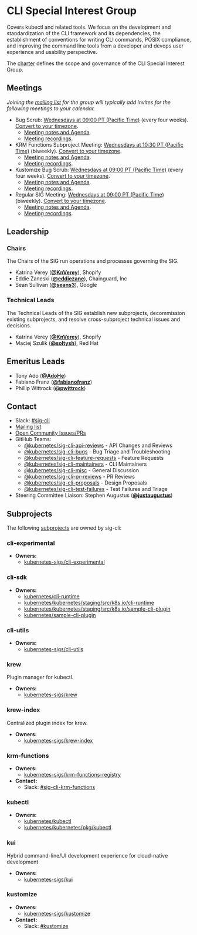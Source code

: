 <!---
This is an autogenerated file!

Please do not edit this file directly, but instead make changes to the
sigs.yaml file in the project root.

To understand how this file is generated, see https://git.k8s.io/community/generator/README.md
--->
# CLI Special Interest Group

Covers kubectl and related tools. We focus on the development and standardization of the CLI framework and its dependencies, the establishment of conventions for writing CLI commands, POSIX compliance, and improving the command line tools from a developer and devops user experience and usability perspective.

The [charter](charter.md) defines the scope and governance of the CLI Special Interest Group.

## Meetings
*Joining the [mailing list](https://groups.google.com/forum/#!forum/kubernetes-sig-cli) for the group will typically add invites for the following meetings to your calendar.*
* Bug Scrub: [Wednesdays at 09:00 PT (Pacific Time)](https://zoom.us/j/288426795?pwd=UDdoYnFyNjBiS1RHcXRxS1BCNy9wUT09) (every four weeks). [Convert to your timezone](http://www.thetimezoneconverter.com/?t=09:00&tz=PT%20%28Pacific%20Time%29).
  * [Meeting notes and Agenda](https://docs.google.com/document/d/1r0YElcXt6G5mOWxwZiXgGu_X6he3F--wKwg-9UBc29I/edit?usp=sharing).
  * [Meeting recordings](https://www.youtube.com/playlist?list=PL69nYSiGNLP28HaTzSlFe6RJVxpFmbUvF).
* KRM Functions Subproject Meeting: [Wednesdays at 10:30 PT (Pacific Time)](https://zoom.us/j/288426795?pwd=UDdoYnFyNjBiS1RHcXRxS1BCNy9wUT09) (biweekly). [Convert to your timezone](http://www.thetimezoneconverter.com/?t=10:30&tz=PT%20%28Pacific%20Time%29).
  * [Meeting notes and Agenda](https://docs.google.com/document/d/1x80l4i88F27zSCxSjlhvwFdH6jQAHou1k1ibuXrDTaw/edit).
  * [Meeting recordings](https://www.youtube.com/playlist?list=PL69nYSiGNLP28HaTzSlFe6RJVxpFmbUvF).
* Kustomize Bug Scrub: [Wednesdays at 09:00 PT (Pacific Time)](https://zoom.us/j/288426795?pwd=UDdoYnFyNjBiS1RHcXRxS1BCNy9wUT09) (every four weeks). [Convert to your timezone](http://www.thetimezoneconverter.com/?t=09:00&tz=PT%20%28Pacific%20Time%29).
  * [Meeting notes and Agenda](https://docs.google.com/document/d/1r0YElcXt6G5mOWxwZiXgGu_X6he3F--wKwg-9UBc29I/edit?usp=sharing).
  * [Meeting recordings](https://www.youtube.com/playlist?list=PL69nYSiGNLP28HaTzSlFe6RJVxpFmbUvF).
* Regular SIG Meeting: [Wednesdays at 09:00 PT (Pacific Time)](https://zoom.us/j/288426795?pwd=UDdoYnFyNjBiS1RHcXRxS1BCNy9wUT09) (biweekly). [Convert to your timezone](http://www.thetimezoneconverter.com/?t=09:00&tz=PT%20%28Pacific%20Time%29).
  * [Meeting notes and Agenda](https://docs.google.com/document/d/1r0YElcXt6G5mOWxwZiXgGu_X6he3F--wKwg-9UBc29I/edit?usp=sharing).
  * [Meeting recordings](https://www.youtube.com/playlist?list=PL69nYSiGNLP28HaTzSlFe6RJVxpFmbUvF).

## Leadership

### Chairs
The Chairs of the SIG run operations and processes governing the SIG.

* Katrina Verey (**[@KnVerey](https://github.com/KnVerey)**), Shopify
* Eddie Zaneski (**[@eddiezane](https://github.com/eddiezane)**), Chainguard, Inc
* Sean Sullivan (**[@seans3](https://github.com/seans3)**), Google

### Technical Leads
The Technical Leads of the SIG establish new subprojects, decommission existing
subprojects, and resolve cross-subproject technical issues and decisions.

* Katrina Verey (**[@KnVerey](https://github.com/KnVerey)**), Shopify
* Maciej Szulik (**[@soltysh](https://github.com/soltysh)**), Red Hat

## Emeritus Leads

* Tony Ado (**[@AdoHe](https://github.com/AdoHe)**)
* Fabiano Franz (**[@fabianofranz](https://github.com/fabianofranz)**)
* Phillip Wittrock (**[@pwittrock](https://github.com/pwittrock)**)

## Contact
- Slack: [#sig-cli](https://kubernetes.slack.com/messages/sig-cli)
- [Mailing list](https://groups.google.com/forum/#!forum/kubernetes-sig-cli)
- [Open Community Issues/PRs](https://github.com/kubernetes/community/labels/sig%2Fcli)
- GitHub Teams:
    - [@kubernetes/sig-cli-api-reviews](https://github.com/orgs/kubernetes/teams/sig-cli-api-reviews) - API Changes and Reviews
    - [@kubernetes/sig-cli-bugs](https://github.com/orgs/kubernetes/teams/sig-cli-bugs) - Bug Triage and Troubleshooting
    - [@kubernetes/sig-cli-feature-requests](https://github.com/orgs/kubernetes/teams/sig-cli-feature-requests) - Feature Requests
    - [@kubernetes/sig-cli-maintainers](https://github.com/orgs/kubernetes/teams/sig-cli-maintainers) - CLI Maintainers
    - [@kubernetes/sig-cli-misc](https://github.com/orgs/kubernetes/teams/sig-cli-misc) - General Discussion
    - [@kubernetes/sig-cli-pr-reviews](https://github.com/orgs/kubernetes/teams/sig-cli-pr-reviews) - PR Reviews
    - [@kubernetes/sig-cli-proposals](https://github.com/orgs/kubernetes/teams/sig-cli-proposals) - Design Proposals
    - [@kubernetes/sig-cli-test-failures](https://github.com/orgs/kubernetes/teams/sig-cli-test-failures) - Test Failures and Triage
- Steering Committee Liaison: Stephen Augustus (**[@justaugustus](https://github.com/justaugustus)**)

## Subprojects

The following [subprojects][subproject-definition] are owned by sig-cli:
### cli-experimental
- **Owners:**
  - [kubernetes-sigs/cli-experimental](https://github.com/kubernetes-sigs/cli-experimental/blob/master/OWNERS)
### cli-sdk
- **Owners:**
  - [kubernetes/cli-runtime](https://github.com/kubernetes/cli-runtime/blob/master/OWNERS)
  - [kubernetes/kubernetes/staging/src/k8s.io/cli-runtime](https://github.com/kubernetes/kubernetes/blob/master/staging/src/k8s.io/cli-runtime/OWNERS)
  - [kubernetes/kubernetes/staging/src/k8s.io/sample-cli-plugin](https://github.com/kubernetes/kubernetes/blob/master/staging/src/k8s.io/sample-cli-plugin/OWNERS)
  - [kubernetes/sample-cli-plugin](https://github.com/kubernetes/sample-cli-plugin/blob/master/OWNERS)
### cli-utils
- **Owners:**
  - [kubernetes-sigs/cli-utils](https://github.com/kubernetes-sigs/cli-utils/blob/master/OWNERS)
### krew
Plugin manager for kubectl.
- **Owners:**
  - [kubernetes-sigs/krew](https://github.com/kubernetes-sigs/krew/blob/master/OWNERS)
### krew-index
Centralized plugin index for krew.
- **Owners:**
  - [kubernetes-sigs/krew-index](https://github.com/kubernetes-sigs/krew-index/blob/master/OWNERS)
### krm-functions
- **Owners:**
  - [kubernetes-sigs/krm-functions-registry](https://github.com/kubernetes-sigs/krm-functions-registry/blob/main/OWNERS)
- **Contact:**
  - Slack: [#sig-cli-krm-functions](https://kubernetes.slack.com/messages/sig-cli-krm-functions)
### kubectl
- **Owners:**
  - [kubernetes/kubectl](https://github.com/kubernetes/kubectl/blob/master/OWNERS)
  - [kubernetes/kubernetes/pkg/kubectl](https://github.com/kubernetes/kubernetes/blob/master/pkg/kubectl/OWNERS)
### kui
Hybrid command-line/UI development experience for cloud-native development
- **Owners:**
  - [kubernetes-sigs/kui](https://github.com/kubernetes-sigs/kui/blob/master/OWNERS)
### kustomize
- **Owners:**
  - [kubernetes-sigs/kustomize](https://github.com/kubernetes-sigs/kustomize/blob/master/OWNERS)
- **Contact:**
  - Slack: [#kustomize](https://kubernetes.slack.com/messages/kustomize)

[subproject-definition]: https://github.com/kubernetes/community/blob/master/governance.md#subprojects
[working-group-definition]: https://github.com/kubernetes/community/blob/master/governance.md#working-groups
<!-- BEGIN CUSTOM CONTENT -->

<!-- END CUSTOM CONTENT -->
